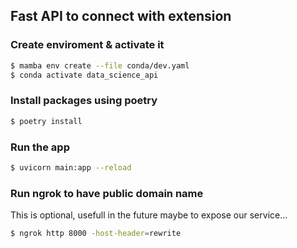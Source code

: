 ## Fast API to connect with extension

### Create enviroment & activate it
```bash
$ mamba env create --file conda/dev.yaml
$ conda activate data_science_api
```

### Install packages using poetry
```bash
$ poetry install
```

### Run the app
```bash
$ uvicorn main:app --reload
```

### Run ngrok to have public domain name
This is optional, usefull in the future maybe to expose our service...
```bash
$ ngrok http 8000 -host-header=rewrite
```

